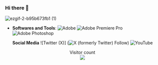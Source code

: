 ### Hi there 👋

![ezgif-2-b95b673fb1 (1)](https://github.com/Kotochi0/Kotochi0/assets/168423879/dee23a42-b855-4f78-80e2-06670e755089)

<div align="center">

 
</div>

- **Softwares and Tools**:
    ![Adobe](https://img.shields.io/badge/adobe-%23FF0000.svg?style=for-the-badge&logo=adobe&logoColor=white)
    ![Adobe Premiere Pro](https://img.shields.io/badge/Adobe%20Premiere%20Pro-9999FF.svg?style=for-the-badge&logo=Adobe%20Premiere%20Pro&logoColor=white)
    ![Adobe Photoshop](https://img.shields.io/badge/adobe%20photoshop-%2331A8FF.svg?style=for-the-badge&logo=adobe%20photoshop&logoColor=white)





   **Social Media**
    ![Twitter (X)] (<img alt="X (formerly Twitter) Follow" src="https://img.shields.io/twitter/follow/Kotochitw?style=for-the-badge&logo=x&color=%23000000">)
    ![YouTube](<img alt="YouTube Channel Subscribers" src="https://img.shields.io/youtube/channel/subscribers/UC5HgIuaN-iYQ6UVcPzjUiUg?style=for-the-badge&logo=youtube&color=%23FF0000&link=https%3A%2F%2Fwww.youtube.com%2Fchannel%2FUC5HgIuaN-iYQ6UVcPzjUiUg">)




<p align="center"> 
  <div align="center">Visitor count</div>
  <div align="center">
    <img src="https://profile-counter.glitch.me/Kotochi0/count.svg"/>
  </div> 
</p>
